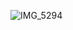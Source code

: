 ![IMG_5294](https://github.com/yadavanuj1996/algorithms-data-structures/assets/22169012/b432116f-82b6-4338-ae58-4d57111679f1)
